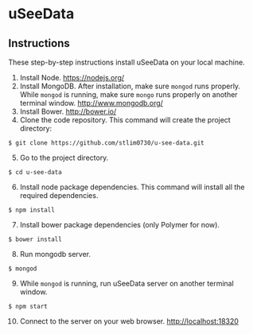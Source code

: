 # uSeeData
## Instructions

These step-by-step instructions install uSeeData on your local machine.

1. Install Node. https://nodejs.org/
2. Install MongoDB. After installation, make sure `mongod` runs properly. While `mongod` is running, make sure `mongo` runs properly on another terminal window. http://www.mongodb.org/
3. Install Bower. http://bower.io/
4. Clone the code repository. This command will create the project directory:

  ```
  $ git clone https://github.com/stlim0730/u-see-data.git
  ```
5. Go to the project directory.

  ```
  $ cd u-see-data
  ```
6. Install node package dependencies. This command will install all the required dependencies.

  ```
  $ npm install
  ```
7. Install bower package dependencies (only Polymer for now).

  ```
  $ bower install
  ```
8. Run mongodb server.

  ```
  $ mongod
  ```
9. While `mongod` is running, run uSeeData server on another terminal window.

  ```
  $ npm start
  ```
10. Connect to the server on your web browser. [http://localhost:18320](http://localhost:18320)

